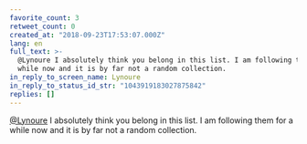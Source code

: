 ```yaml
---
favorite_count: 3
retweet_count: 0
created_at: "2018-09-23T17:53:07.000Z"
lang: en
full_text: >-
  @Lynoure I absolutely think you belong in this list. I am following them for a
  while now and it is by far not a random collection.
in_reply_to_screen_name: Lynoure
in_reply_to_status_id_str: "1043919183027875842"
replies: []
---
```


[@Lynoure](https://twitter.com/Lynoure) I absolutely think you belong in this
list. I am following them for a while now and it is by far not a random
collection.
